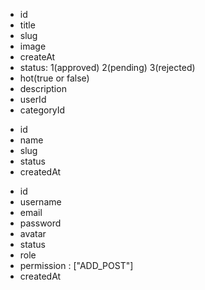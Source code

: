 <!-- POST -->

- id
- title
- slug
- image
- createAt
- status: 1(approved) 2(pending) 3(rejected)
- hot(true or false)
- description
- userId
- categoryId

<!-- CATEGORY -->

- id
- name
- slug
- status
- createdAt

<!-- USER -->

- id
- username
- email
- password
- avatar
- status
- role
- permission : ["ADD_POST"]
- createdAt
